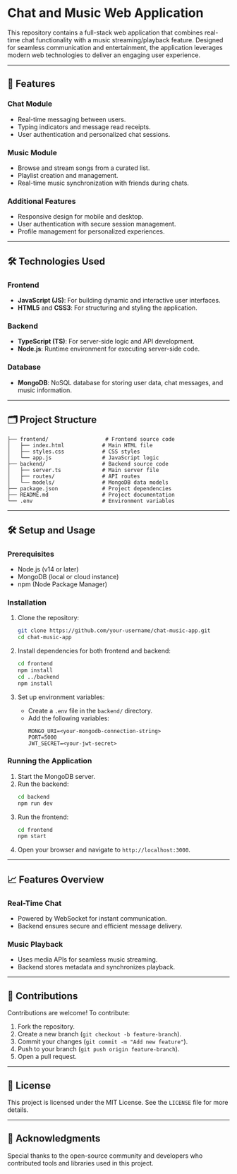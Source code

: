 # Chat and Music Web Application

This repository contains a full-stack web application that combines real-time chat functionality with a music streaming/playback feature. Designed for seamless communication and entertainment, the application leverages modern web technologies to deliver an engaging user experience.

---

## 🚀 Features

### Chat Module
- Real-time messaging between users.
- Typing indicators and message read receipts.
- User authentication and personalized chat sessions.

### Music Module
- Browse and stream songs from a curated list.
- Playlist creation and management.
- Real-time music synchronization with friends during chats.

### Additional Features
- Responsive design for mobile and desktop.
- User authentication with secure session management.
- Profile management for personalized experiences.

---

## 🛠️ Technologies Used

### Frontend
- **JavaScript (JS)**: For building dynamic and interactive user interfaces.
- **HTML5** and **CSS3**: For structuring and styling the application.

### Backend
- **TypeScript (TS)**: For server-side logic and API development.
- **Node.js**: Runtime environment for executing server-side code.

### Database
- **MongoDB**: NoSQL database for storing user data, chat messages, and music information.

---

## 🗂️ Project Structure

```plaintext
├── frontend/                  # Frontend source code
│   ├── index.html            # Main HTML file
│   ├── styles.css            # CSS styles
│   └── app.js                # JavaScript logic
├── backend/                  # Backend source code
│   ├── server.ts             # Main server file
│   ├── routes/               # API routes
│   └── models/               # MongoDB data models
├── package.json              # Project dependencies
├── README.md                 # Project documentation
└── .env                      # Environment variables
```

---

## 🛠️ Setup and Usage

### Prerequisites
- Node.js (v14 or later)
- MongoDB (local or cloud instance)
- npm (Node Package Manager)

### Installation
1. Clone the repository:
   ```bash
   git clone https://github.com/your-username/chat-music-app.git
   cd chat-music-app
   ```

2. Install dependencies for both frontend and backend:
   ```bash
   cd frontend
   npm install
   cd ../backend
   npm install
   ```

3. Set up environment variables:
   - Create a `.env` file in the `backend/` directory.
   - Add the following variables:
     ```env
     MONGO_URI=<your-mongodb-connection-string>
     PORT=5000
     JWT_SECRET=<your-jwt-secret>
     ```

### Running the Application
1. Start the MongoDB server.
2. Run the backend:
   ```bash
   cd backend
   npm run dev
   ```
3. Run the frontend:
   ```bash
   cd frontend
   npm start
   ```
4. Open your browser and navigate to `http://localhost:3000`.

---

## 📈 Features Overview

### Real-Time Chat
- Powered by WebSocket for instant communication.
- Backend ensures secure and efficient message delivery.

### Music Playback
- Uses media APIs for seamless music streaming.
- Backend stores metadata and synchronizes playback.

---

## 🤝 Contributions

Contributions are welcome! To contribute:
1. Fork the repository.
2. Create a new branch (`git checkout -b feature-branch`).
3. Commit your changes (`git commit -m "Add new feature"`).
4. Push to your branch (`git push origin feature-branch`).
5. Open a pull request.

---

## 📝 License

This project is licensed under the MIT License. See the `LICENSE` file for more details.

---

## 🙌 Acknowledgments

Special thanks to the open-source community and developers who contributed tools and libraries used in this project.

